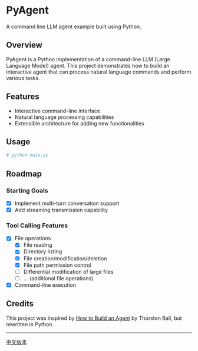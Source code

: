 # PyAgent

A command line LLM agent example built using Python.

## Overview

PyAgent is a Python implementation of a command-line LLM (Large Language Model) agent. This project demonstrates how to build an interactive agent that can process natural language commands and perform various tasks.

## Features

- Interactive command-line interface
- Natural language processing capabilities
- Extensible architecture for adding new functionalities

## Usage

```bash
# python main.py
```

## Roadmap

### Starting Goals

- [x] Implement multi-turn conversation support
- [x] Add streaming transmission capability

### Tool Calling Features

- [x] File operations
  - [x] File reading
  - [x] Directory listing
  - [x] File creation/modification/deletion
  - [x] File path permission control
  - [ ] Differential modification of large files
  - [ ] ... (additional file operations)

- [x] Command-line execution

## Credits

This project was inspired by [How to Build an Agent](https://ampcode.com/how-to-build-an-agent) by Thorsten Ball, but rewritten in Python.

---

[中文版本](README.md)